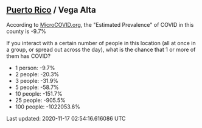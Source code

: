 
## [Puerto Rico](/united-states/puerto-rico) / Vega Alta

According to [MicroCOVID.org](http://microcovid.org),
the "Estimated Prevalence" of COVID in this county is -9.7%

If you interact with a certain number of people in this location
(all at once in a group, or spread out across the day), what is the chance that
1 or more of them has COVID?

- 1 person: -9.7%
- 2 people: -20.3%
- 3 people: -31.9%
- 5 people: -58.7%
- 10 people: -151.7%
- 25 people: -905.5%
- 100 people: -1022053.6%

Last updated: 2020-11-17 02:54:16.616086 UTC
